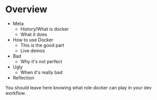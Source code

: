# Overview

- Meta
   - History/What is docker
   - What it does
- How to use Docker
   - This is the good part
   - Live demos
- Bad
   - Why it's not perfect
- Ugly
   - When it's really bad
- Reflection

You should leave here knowing what role docker can play in your dev workflow.
